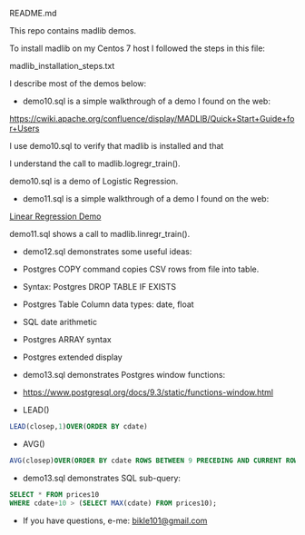 README.md

This repo contains madlib demos.

To install madlib on my Centos 7 host I followed the steps in this file:

madlib_installation_steps.txt

I describe most of the demos below:

* demo10.sql is a simple walkthrough of a demo I found on the web:

https://cwiki.apache.org/confluence/display/MADLIB/Quick+Start+Guide+for+Users

I use demo10.sql to verify that madlib is installed and that 

I understand the call to madlib.logregr_train().

demo10.sql is a demo of Logistic Regression.


* demo11.sql is a simple walkthrough of a demo I found on the web:

[Linear Regression Demo](http://madlib.incubator.apache.org/docs/latest/group__grp__linreg.html)

demo11.sql shows a call to madlib.linregr_train().


* demo12.sql demonstrates some useful ideas:
* Postgres COPY command copies CSV rows from file into table.
* Syntax: Postgres DROP TABLE IF EXISTS
* Postgres Table Column data types: date, float
* SQL date arithmetic
* Postgres ARRAY syntax
* Postgres extended display

* demo13.sql demonstrates Postgres window functions:
* https://www.postgresql.org/docs/9.3/static/functions-window.html
* LEAD()
```sql
LEAD(closep,1)OVER(ORDER BY cdate)
```
* AVG()
```sql
AVG(closep)OVER(ORDER BY cdate ROWS BETWEEN 9 PRECEDING AND CURRENT ROW)
```
* demo13.sql demonstrates SQL sub-query:
```sql
SELECT * FROM prices10
WHERE cdate+10 > (SELECT MAX(cdate) FROM prices10);
```

* If you have questions, e-me: bikle101@gmail.com

